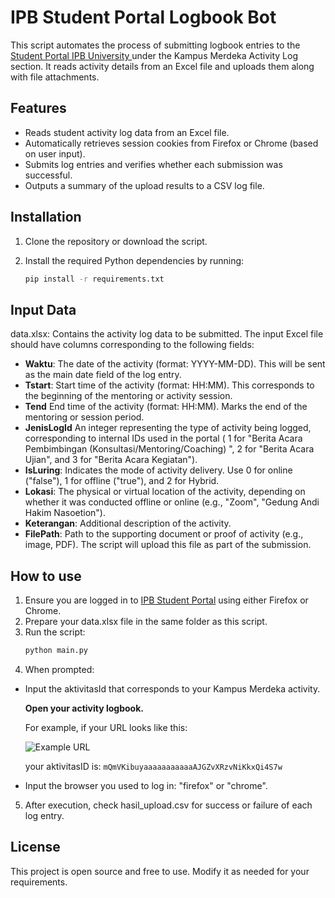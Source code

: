 # IPB Student Portal Logbook Bot
This script automates the process of submitting logbook entries to the [Student Portal IPB University ](https://studentportal.ipb.ac.id)under the Kampus Merdeka Activity Log section. It reads activity details from an Excel file and uploads them along with file attachments.

## Features
- Reads student activity log data from an Excel file.
- Automatically retrieves session cookies from Firefox or Chrome (based on user input).
- Submits log entries and verifies whether each submission was successful.
- Outputs a summary of the upload results to a CSV log file.

## Installation
1. Clone the repository or download the script.
2. Install the required Python dependencies by running:

   ```bash
   pip install -r requirements.txt
   ```

## Input Data
data.xlsx: Contains the activity log data to be submitted.
The input Excel file should have columns corresponding to the following fields:
- **Waktu**: The date of the activity (format: YYYY-MM-DD). This will be sent as the main date field of the log entry.
- **Tstart**: Start time of the activity (format: HH:MM). This corresponds to the beginning of the mentoring or activity session.
- **Tend** End time of the activity (format: HH:MM). Marks the end of the mentoring or session period.
- **JenisLogId** An integer representing the type of activity being logged, corresponding to internal IDs used in the portal ( 1 for "Berita Acara Pembimbingan (Konsultasi/Mentoring/Coaching) ", 2 for "Berita Acara Ujian", and 3 for "Berita Acara Kegiatan").
- **IsLuring**: Indicates the mode of activity delivery. Use 0 for online ("false"), 1 for offline ("true"), and 2 for Hybrid.
- **Lokasi**: The physical or virtual location of the activity, depending on whether it was conducted offline or online (e.g., "Zoom", "Gedung Andi Hakim Nasoetion").
- **Keterangan**: Additional description of the activity.
- **FilePath**: Path to the supporting document or proof of activity (e.g., image, PDF). The script will upload this file as part of the submission.

## How to use
1. Ensure you are logged in to [IPB Student Portal](https://studentportal.ipb.ac.id) using either Firefox or Chrome.
2. Prepare your data.xlsx file in the same folder as this script.
3. Run the script:
    ```bash
   python main.py
   ```
4. When prompted:
    
- Input the aktivitasId that corresponds to your Kampus Merdeka activity.
    
    **Open your activity logbook.**
    
    For example, if your URL looks like this:

    ![Example URL](images/example-aktivitasID.png)

    your aktivitasID is: `mQmVKibuyaaaaaaaaaaaAJGZvXRzvNiKkxQi4S7w`

- Input the browser you used to log in: "firefox" or "chrome".

5. After execution, check hasil_upload.csv for success or failure of each log entry.


## License
This project is open source and free to use. Modify it as needed for your requirements.